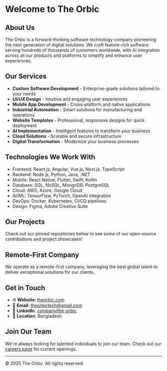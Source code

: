 # Welcome to The Orbic
## About Us
The Orbic is a forward-thinking software technology company pioneering the next generation of digital solutions. We craft feature-rich software serving hundreds of thousands of customers worldwide, with AI integration across all our products and platforms to simplify and enhance user experiences.

## Our Services
- **Custom Software Development** - Enterprise-grade solutions tailored to your needs
- **UI/UX Design** - Intuitive and engaging user experiences
- **Mobile App Development** - Cross-platform and native applications
- **Industrial Automation** - Smart solutions for manufacturing and operations
- **Website Templates** - Professional, responsive designs for quick deployment
- **AI Implementation** - Intelligent features to transform your business
- **Cloud Solutions** - Scalable and secure infrastructure
- **Digital Transformation** - Modernize your business processes

## Technologies We Work With
- Frontend: React.js, Angular, Vue.js, Next.js, TypeScript
- Backend: Node.js, Python, Java, .NET
- Mobile: React Native, Flutter, Swift, Kotlin
- Database: SQL, NoSQL, MongoDB, PostgreSQL
- Cloud: AWS, Azure, Google Cloud
- AI/ML: TensorFlow, PyTorch, OpenAI integration
- DevOps: Docker, Kubernetes, CI/CD pipelines
- Design: Figma, Adobe Creative Suite

## Our Projects
Check out our pinned repositories below to see some of our open-source contributions and project showcases!

## Remote-First Company
We operate as a remote-first company, leveraging the best global talent to deliver exceptional solutions for our clients.

## Get in Touch
- 🌐 **Website**: [theorbic.com](https://theorbic.com/)
- 📧 **Email**: [theorbictech@gmail.com](mailto:theorbictech@gmail.com)
- 💼 **LinkedIn**: [company/the-orbic](https://linkedin.com/company/the-orbic)
- 📍 **Location**: Bangladesh

## Join Our Team
We're always looking for talented individuals to join our team. Check out our [careers page](https://theorbic.com/careers) for current openings.

---

© 2025 The Orbic. All rights reserved.
